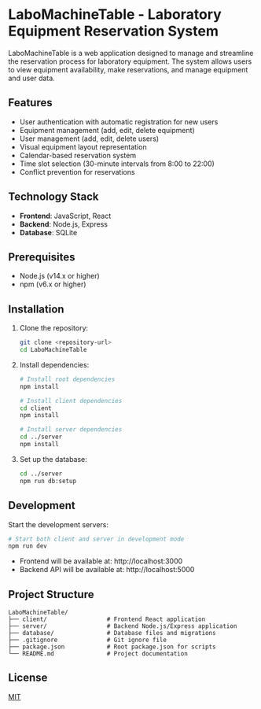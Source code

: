 # LaboMachineTable - Laboratory Equipment Reservation System

LaboMachineTable is a web application designed to manage and streamline the reservation process for laboratory equipment. The system allows users to view equipment availability, make reservations, and manage equipment and user data.

## Features

- User authentication with automatic registration for new users
- Equipment management (add, edit, delete equipment)
- User management (add, edit, delete users)
- Visual equipment layout representation
- Calendar-based reservation system
- Time slot selection (30-minute intervals from 8:00 to 22:00)
- Conflict prevention for reservations

## Technology Stack

- **Frontend**: JavaScript, React
- **Backend**: Node.js, Express
- **Database**: SQLite

## Prerequisites

- Node.js (v14.x or higher)
- npm (v6.x or higher)

## Installation

1. Clone the repository:
   ```bash
   git clone <repository-url>
   cd LaboMachineTable
   ```

2. Install dependencies:
   ```bash
   # Install root dependencies
   npm install

   # Install client dependencies
   cd client
   npm install

   # Install server dependencies
   cd ../server
   npm install
   ```

3. Set up the database:
   ```bash
   cd ../server
   npm run db:setup
   ```

## Development

Start the development servers:

```bash
# Start both client and server in development mode
npm run dev
```

- Frontend will be available at: http://localhost:3000
- Backend API will be available at: http://localhost:5000

## Project Structure

```
LaboMachineTable/
├── client/                 # Frontend React application
├── server/                 # Backend Node.js/Express application
├── database/               # Database files and migrations
├── .gitignore              # Git ignore file
├── package.json            # Root package.json for scripts
└── README.md               # Project documentation
```

## License

[MIT](LICENSE)
